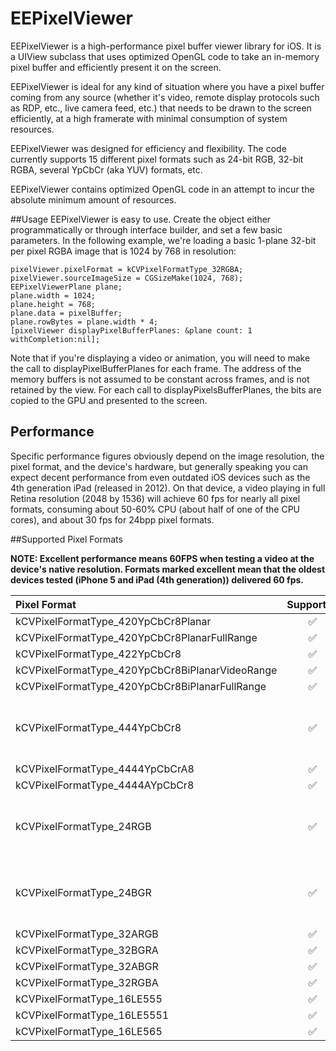 # EEPixelViewer
EEPixelViewer is a high-performance pixel buffer viewer library for iOS. It is a UIView subclass that uses optimized OpenGL code to take an in-memory pixel buffer and efficiently present it on the screen.

EEPixelViewer is ideal for any kind of situation where you have a pixel buffer coming from any source (whether it's video, remote display protocols such as RDP, etc., live camera feed, etc.) that needs to be drawn to the screen efficiently, at a high framerate with minimal consumption of system resources.

EEPixelViewer was designed for efficiency and flexibility. The code currently supports 15 different pixel formats such as 24-bit RGB, 32-bit RGBA, several YpCbCr (aka YUV) formats, etc.

EEPixelViewer contains optimized OpenGL code in an attempt to incur the absolute minimum amount of resources.

##Usage
EEPixelViewer is easy to use. Create the object either programmatically or through interface builder, and set a few basic parameters. In the following example, we're loading a basic 1-plane 32-bit per pixel RGBA image that is 1024 by 768 in resolution:
```
pixelViewer.pixelFormat = kCVPixelFormatType_32RGBA;
pixelViewer.sourceImageSize = CGSizeMake(1024, 768);
EEPixelViewerPlane plane;
plane.width = 1024;
plane.height = 768;
plane.data = pixelBuffer;
plane.rowBytes = plane.width * 4;
[pixelViewer displayPixelBufferPlanes: &plane count: 1 withCompletion:nil];
```
Note that if you're displaying a video or animation, you will need to make the call to displayPixelBufferPlanes for each frame. The address of the memory buffers is not assumed to be constant across frames, and is not retained by the view. For each call to displayPixelsBufferPlanes, the bits are copied to the GPU and presented to the screen.

## Performance

Specific performance figures obviously depend on the image resolution, the pixel format, and the device's hardware, but generally speaking you can expect decent performance from even outdated iOS devices such as the 4th generation iPad (released in 2012). On that device, a video playing in full Retina resolution (2048 by 1536) will achieve 60 fps for nearly all pixel formats, consuming about 50-60% CPU (about half of one of the CPU cores), and about 30 fps for 24bpp pixel formats. 

##Supported Pixel Formats

**NOTE: Excellent performance means 60FPS when testing a video at the device's native resolution. Formats marked excellent mean that the oldest devices tested (iPhone 5 and iPad (4th generation)) delivered 60 fps.**

| Pixel Format | Supported    | BPP | Planes |Performance|
| :----------- |:------------:|:---:|:------:|:---------:|
| kCVPixelFormatType_420YpCbCr8Planar|✅|16|3|Excellent|
| kCVPixelFormatType_420YpCbCr8PlanarFullRange|✅|16|3|Excellent|
| kCVPixelFormatType_422YpCbCr8|✅|16|1|Excellent|
| kCVPixelFormatType_420YpCbCr8BiPlanarVideoRange|✅|16|2|Excellent|
| kCVPixelFormatType_420YpCbCr8BiPlanarFullRange|✅|16|2|Excellent|
| kCVPixelFormatType_444YpCbCr8|✅|24|1|Excellent on recent devices, fair on older ones |
| kCVPixelFormatType_4444YpCbCrA8|✅|32|1|Excellent|
| kCVPixelFormatType_4444AYpCbCr8|✅|32|1|Excellent|
| kCVPixelFormatType_24RGB|✅|24|1|Excellent on recent devices, fair on older ones |
| kCVPixelFormatType_24BGR|✅|24|1|Excellent on recent devices, fair on older ones |
| kCVPixelFormatType_32ARGB|✅|32|1|Excellent |
| kCVPixelFormatType_32BGRA|✅|32|1|Excellent |
| kCVPixelFormatType_32ABGR|✅|32|1|Excellent |
| kCVPixelFormatType_32RGBA|✅|32|1|Excellent |
| kCVPixelFormatType_16LE555|✅|16|1|Excellent |
| kCVPixelFormatType_16LE5551|✅|16|1|Excellent |
| kCVPixelFormatType_16LE565|✅|16|1|Excellent |
